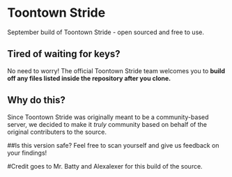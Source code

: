 # Toontown Stride
September build of Toontown Stride - open sourced and free to use.

## Tired of waiting for keys?
No need to worry! The official Toontown Stride team welcomes you to **build off any files listed inside the repository after you clone.**

## Why do this?
Since Toontown Stride was originally meant to be a community-based server, we decided to make it *truly* community based on behalf of the original contributers to the source.

##Is this version safe?
Feel free to scan yourself and give us feedback on your findings!

#Credit goes to Mr. Batty and Alexalexer for this build of the source.
